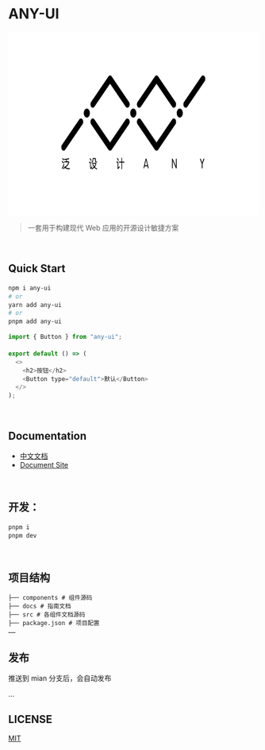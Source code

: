 # ANY-UI

<p align="center" height="370">
<img align="center" height="370" src="./logo.png">
</p>

> 一套用于构建现代 Web 应用的开源设计敏捷方案

<br/>

## Quick Start

```bash
npm i any-ui
# or
yarn add any-ui
# or
pnpm add any-ui
```

```js
import { Button } from "any-ui";

export default () => (
  <>
    <h2>按钮</h2>
    <Button type="default">默认</Button>
  </>
);
```

<br/>

## Documentation

- [中文文档](https://any-ui.ncuos.com/)
- [Document Site](https://any-ui.ncuos.com/en-US)

<br/>

## 开发：

```bash
pnpm i
pnpm dev
```

<br/>

## 项目结构

```
├── components # 组件源码
├── docs # 指南文档
├── src # 各组件文档源码
├── package.json # 项目配置
……
```

## 发布

推送到 mian 分支后，会自动发布

...

## LICENSE

[MIT](./LICENSE)
